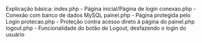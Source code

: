 Explicação básica:
index.php - Página inicial/Página de login
conexao.php - Conexão com banco de dados MySQL
painel.php - Página protegida pelo Login
protecao.php - Proteção contra acesso direto à página do painel.php
logout.php - Funcionalidade do botão de Logout, desfazendo o login do usuário

